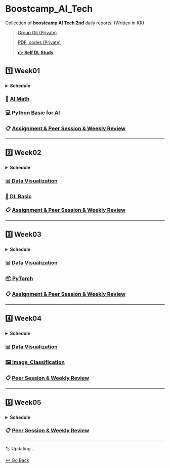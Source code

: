 # Boostcamp_AI_Tech

Collection of **[boostcamp AI Tech 2nd](https://boostcamp.connect.or.kr/program_ai.html)** daily reports. (Written in KR) 

> [Group Git (Private)](https://github.com/hbseo/ONE-AI)
>
> [PDF, codes (Private)](https://github.com/lisy0123/Boostcamp_AI_Tech_ETC)
>
> **[:point_right: Self DL Study]()**

## :one: Week01

<details>
  <summary><b> Schedule </b></summary>
  <div markdown="1">
    <img src="https://github.com/lisy0123/Boostcamp_AI/blob/main/Schedule/week01.png"/>
  </div>
</details>


### :triangular_ruler: [AI Math](https://github.com/lisy0123/Boostcamp_AI/blob/main/01_AI_Math)

### :computer: [Python Basic for AI](https://github.com/lisy0123/Boostcamp_AI/blob/main/01_Python_Basic_for_AI)

### :clipboard: [Assignment & Peer Session & Weekly Review](https://github.com/lisy0123/Boostcamp_AI/blob/main/APW/Week01.md)

---

## :two: Week02

<details>
  <summary><b> Schedule </b></summary>
  <div markdown="1">
    <img src="https://github.com/lisy0123/Boostcamp_AI/blob/main/Schedule/week02.png"/>
  </div>
</details>


### [:bar_chart: Data Visualization](https://github.com/lisy0123/Boostcamp_AI/blob/main/Data_Visualization)

### [:milky_way: DL Basic](https://github.com/lisy0123/Boostcamp_AI/blob/main/02_DL_Basic)

### :clipboard: [Assignment & Peer Session & Weekly Review](https://github.com/lisy0123/Boostcamp_AI/blob/main/APW/Week02.md)

---

## :three: Week03

<details>
  <summary><b> Schedule </b></summary>
  <div markdown="1">
    <img src="https://github.com/lisy0123/Boostcamp_AI/blob/main/Schedule/week03.png"/>
  </div>
</details>


### [:bar_chart: Data Visualization](https://github.com/lisy0123/Boostcamp_AI/blob/main/Data_Visualization)

### [:package: PyTorch](https://github.com/lisy0123/Boostcamp_AI/blob/main/03_PyTorch)

### :clipboard: [Assignment & Peer Session & Weekly Review](https://github.com/lisy0123/Boostcamp_AI_Tech/blob/main/APW/Week03.md)

---

## :four: Week04

<details>
  <summary><b> Schedule </b></summary>
  <div markdown="1">
    <img src="https://github.com/lisy0123/Boostcamp_AI/blob/main/Schedule/week04.png"/>
  </div>
</details>


### [:bar_chart: Data Visualization](https://github.com/lisy0123/Boostcamp_AI/blob/main/Data_Visualization)

### **[:framed_picture: Image_Classification](https://github.com/lisy0123/Boostcamp_AI/blob/main/04_Image_Classification)**

### :clipboard: [Peer Session & Weekly Review](https://github.com/lisy0123/Boostcamp_AI_Tech/blob/main/APW/Week04.md)

---

## :five: Week05

<details>
  <summary><b> Schedule </b></summary>
  <div markdown="1">
    <img src="https://github.com/lisy0123/Boostcamp_AI/blob/main/Schedule/week05.png"/>
  </div>
</details>


### :clipboard: [Peer Session & Weekly Review](https://github.com/lisy0123/Boostcamp_AI_Tech/blob/main/APW/Week05.md)

---



:label: Updating...



[↩️ Go Back](https://github.com/lisy0123/Study)

